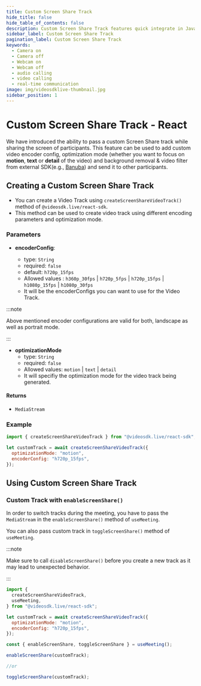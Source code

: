 ```yaml
---
title: Custom Screen Share Track
hide_title: false
hide_table_of_contents: false
description: Custom Screen Share Track features quick integrate in Javascript, React JS, Android, IOS, React Native, Flutter with Video SDK to add live video & audio conferencing to your applications.
sidebar_label: Custom Screen Share Track
pagination_label: Custom Screen Share Track
keywords:
  - Camera on
  - Camera off
  - Webcam on
  - Webcam off
  - audio calling
  - video calling
  - real-time communication
image: img/videosdklive-thumbnail.jpg
sidebar_position: 1
---
```


# Custom Screen Share Track - React

We have introduced the ability to pass a custom Screen Share track while sharing the screen of participants. This feature can be used to add custom video encoder config, optimization mode (whether you want to focus on **motion**, **text** or **detail** of the video) and background removal & video filter from external SDK(e.g., [Banuba](https://www.banuba.com/)) and send it to other participants.

## Creating a Custom Screen Share Track

- You can create a Video Track using `createScreenShareVideoTrack()` method of `@videosdk.live/react-sdk`.
- This method can be used to create video track using different encoding parameters and optimization mode.

### Parameters

- **encoderConfig**:

  - type: `String`
  - required: `false`
  - default: `h720p_15fps`
  - Allowed values : `h360p_30fps` | `h720p_5fps` | `h720p_15fps` | `h1080p_15fps` | `h1080p_30fps`
  - It will be the encoderConfigs you can want to use for the Video Track.

:::note

Above mentioned encoder configurations are valid for both, landscape as well as portrait mode.

:::

- **optimizationMode**
  - type: `String`
  - required: `false`
  - Allowed values: `motion` | `text` | `detail`
  - It will specifiy the optimization mode for the video track being generated.

#### Returns

- `MediaStream`

### Example

```javascript
import { createScreenShareVideoTrack } from "@videosdk.live/react-sdk";

let customTrack = await createScreenShareVideoTrack({
  optimizationMode: "motion",
  encoderConfig: "h720p_15fps",
});
```

## Using Custom Screen Share Track

### Custom Track with `enableScreenShare()`

In order to switch tracks during the meeting, you have to pass the `MediaStream` in the `enableScreenShare()` method of `useMeeting`.

You can also pass custom track in `toggleScreenShare()` method of `useMeeting`.

:::note

Make sure to call `disableScreenShare()` before you create a new track as it may lead to unexpected behavior.

:::

```javascript
import {
  createScreenShareVideoTrack,
  useMeeting,
} from "@videosdk.live/react-sdk";

let customTrack = await createScreenShareVideoTrack({
  optimizationMode: "motion",
  encoderConfig: "h720p_15fps",
});

const { enableScreenShare, toggleScreenShare } = useMeeting();

enableScreenShare(customTrack);

//or

toggleScreenShare(customTrack);
```
